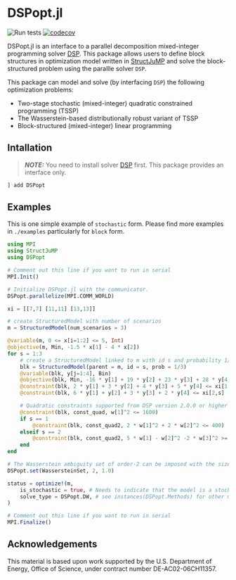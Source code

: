 # DSPopt.jl
![Run tests](https://github.com/kibaekkim/DSPopt.jl/workflows/Run%20tests/badge.svg)
[![codecov](https://codecov.io/gh/kibaekkim/DSPopt.jl/branch/master/graph/badge.svg)](https://codecov.io/gh/kibaekkim/DSPopt.jl)

DSPopt.jl is an interface to a parallel decomposition mixed-integer programming solver [DSP](https://github.com/Argonne-National-Laboratory/DSP). 
This package allows users to define block structures in optimization model written in [StructJuMP](https://github.com/StructJuMP/StructJuMP.jl) 
and solve the block-structured problem using the parallle solver ``DSP``.

This package can model and solve (by interfacing `DSP`) the following optimization problems:

- Two-stage stochastic (mixed-integer) quadratic constrained programming (TSSP)
- The Wasserstein-based distributionally robust variant of TSSP
- Block-structured (mixed-integer) linear programming

## Intallation

> **_NOTE:_** You need to install solver [DSP](https://github.com/Argonne-National-Laboratory/DSP) first. This package provides an interface only.

```julia
] add DSPopt
```

## Examples

This is one simple example of `stochastic` form.
Please find more examples in `./examples` particularly for `block` form.

```julia
using MPI
using StructJuMP
using DSPopt

# Comment out this line if you want to run in serial
MPI.Init()

# Initialize DSPopt.jl with the communicator.
DSPopt.parallelize(MPI.COMM_WORLD)

xi = [[7,7] [11,11] [13,13]]

# create StructuredModel with number of scenarios
m = StructuredModel(num_scenarios = 3)

@variable(m, 0 <= x[i=1:2] <= 5, Int)
@objective(m, Min, -1.5 * x[1] - 4 * x[2])
for s = 1:3
    # create a StructuredModel linked to m with id s and probability 1/3
    blk = StructuredModel(parent = m, id = s, prob = 1/3)
    @variable(blk, y[j=1:4], Bin)
    @objective(blk, Min, -16 * y[1] + 19 * y[2] + 23 * y[3] + 28 * y[4])
    @constraint(blk, 2 * y[1] + 3 * y[2] + 4 * y[3] + 5 * y[4] <= xi[1,s] - x[1])
    @constraint(blk, 6 * y[1] + y[2] + 3 * y[3] + 2 * y[4] <= xi[2,s] - x[2])

    # Quadratic constraints supported from DSP version 2.0.0 or higher
    @constraint(blk, const_quad, w[1]^2 <= 1600)
    if s == 1
        @constraint(blk, const_quad2, 2 * w[1]^2 + 2 * w[2]^2 <= 400)
    elseif s == 2
        @constraint(blk, const_quad2, 5 * w[1] - w[2]^2 -2 * w[3]^2 >= -100)
    end
end

# The Wasserstein ambiguity set of order-2 can be imposed with the size limit of 1.0.
DSPopt.set(WassersteinSet, 2, 1.0)

status = optimize!(m, 
    is_stochastic = true, # Needs to indicate that the model is a stochastic program.
    solve_type = DSPopt.DW, # see instances(DSPopt.Methods) for other methods
)

# Comment out this line if you want to run in serial
MPI.Finalize()
```

## Acknowledgements

This material is based upon work supported by the U.S. Department of Energy, Office of Science, under contract number DE-AC02-06CH11357.
